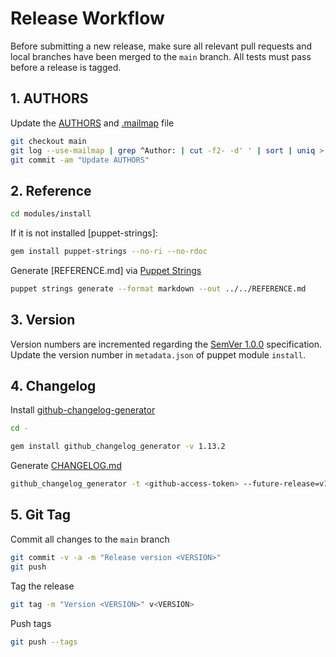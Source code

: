 # Release Workflow
Before submitting a new release, make sure all relevant pull requests and local branches have been merged to the `main`
branch. All tests must pass before a release is tagged.


## 1. AUTHORS
Update the [AUTHORS] and [.mailmap] file

``` bash
git checkout main
git log --use-mailmap | grep ^Author: | cut -f2- -d' ' | sort | uniq > AUTHORS
git commit -am "Update AUTHORS"
```

## 2. Reference
``` bash
cd modules/install
```

If it is not installed [puppet-strings]:
``` bash
gem install puppet-strings --no-ri --no-rdoc
```
Generate [REFERENCE.md] via [Puppet Strings]
``` bash
puppet strings generate --format markdown --out ../../REFERENCE.md
```

## 3. Version
Version numbers are incremented regarding the [SemVer 1.0.0] specification. 
Update the version number in `metadata.json` of puppet module `install`.

## 4. Changelog
Install [github-changelog-generator]
```bash
cd -
```

```bash
gem install github_changelog_generator -v 1.13.2
```

Generate [CHANGELOG.md]
```bash
github_changelog_generator -t <github-access-token> --future-release=v1.0.0 -u netways -p icinga-installer
```

## 5. Git Tag
Commit all changes to the `main` branch

``` bash
git commit -v -a -m "Release version <VERSION>"
git push
```

Tag the release

``` bash
git tag -m "Version <VERSION>" v<VERSION>
```

Push tags

``` bash
git push --tags
```

[github-changelog-generator]: https://github.com/skywinder/github-changelog-generator
[Puppet Strings]: https://puppet.com/docs/puppet/5.5/puppet_strings.html
[SemVer 1.0.0]: http://semver.org/spec/v1.0.0.html
[CHANGELOG.md]: CHANGELOG.md
[AUTHORS]: AUTHORS
[.mailmap]: .mailmap
